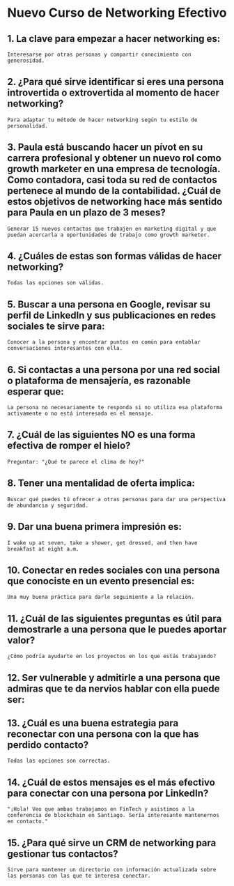 # Nuevo Curso de Networking Efectivo

## 1. La clave para empezar a hacer networking es:

    Interesarse por otras personas y compartir conocimiento con generosidad.

## 2. ¿Para qué sirve identificar si eres una persona introvertida o extrovertida al momento de hacer networking?
    Para adaptar tu método de hacer networking según tu estilo de personalidad.

## 3. Paula está buscando hacer un pívot en su carrera profesional y obtener un nuevo rol como growth marketer en una empresa de tecnología. Como contadora, casi toda su red de contactos pertenece al mundo de la contabilidad. ¿Cuál de estos objetivos de networking hace más sentido para Paula en un plazo de 3 meses?

    Generar 15 nuevos contactos que trabajen en marketing digital y que puedan acercarla a oportunidades de trabajo como growth marketer.

## 4. ¿Cuáles de estas son formas válidas de hacer networking?
    Todas las opciones son válidas.

## 5. Buscar a una persona en Google, revisar su perfil de LinkedIn y sus publicaciones en redes sociales te sirve para:
    Conocer a la persona y encontrar puntos en común para entablar conversaciones interesantes con ella.

## 6. Si contactas a una persona por una red social o plataforma de mensajería, es razonable esperar que:
    La persona no necesariamente te responda si no utiliza esa plataforma activamente o no está interesada en el mensaje.

## 7. ¿Cuál de las siguientes NO es una forma efectiva de romper el hielo?
    Preguntar: "¿Qué te parece el clima de hoy?"

## 8. Tener una mentalidad de oferta implica:
    Buscar qué puedes tú ofrecer a otras personas para dar una perspectiva de abundancia y seguridad.

## 9. Dar una buena primera impresión es:
    I wake up at seven, take a shower, get dressed, and then have breakfast at eight a.m.

## 10. Conectar en redes sociales con una persona que conociste en un evento presencial es:
    Una muy buena práctica para darle seguimiento a la relación.

## 11. ¿Cuál de las siguientes preguntas es útil para demostrarle a una persona que le puedes aportar valor?
    ¿Cómo podría ayudarte en los proyectos en los que estás trabajando?

## 12. Ser vulnerable y admitirle a una persona que admiras que te da nervios hablar con ella puede ser:

## 13. ¿Cuál es una buena estrategia para reconectar con una persona con la que has perdido contacto?
    Todas las opciones son correctas.

## 14. ¿Cuál de estos mensajes es el más efectivo para conectar con una persona por LinkedIn?
    "¡Hola! Veo que ambas trabajamos en FinTech y asistimos a la conferencia de blockchain en Santiago. Sería interesante mantenernos en contacto."

## 15. ¿Para qué sirve un CRM de networking para gestionar tus contactos?
    Sirve para mantener un directorio con información actualizada sobre las personas con las que te interesa conectar.
